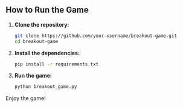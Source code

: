 ## How to Run the Game

1. **Clone the repository:**
    ```bash
    git clone https://github.com/your-username/breakout-game.git
    cd breakout-game
    ```

2. **Install the dependencies:**
    ```bash
    pip install -r requirements.txt
    ```

3. **Run the game:**
    ```bash
    python breakout_game.py
    ```

Enjoy the game!
